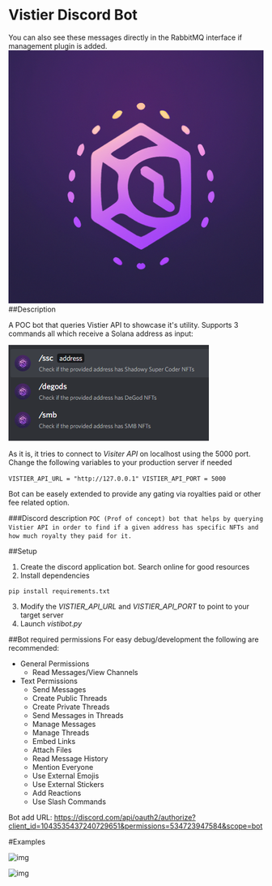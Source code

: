 # Vistier Discord Bot
You can also see these messages directly in the RabbitMQ interface if management plugin is added.
![img](resources/logo.png)
##Description

A POC bot that queries Vistier API to showcase it's utility.
Supports 3 commands all which receive a Solana address as input:

![img](resources/help.png)

As it is, it tries to connect to *Visiter API* on localhost using the 5000 port.
Change the following variables to your production server if needed

``
VISTIER_API_URL = "http://127.0.0.1"
VISTIER_API_PORT = 5000
``

Bot can be easely extended to provide any gating via royalties paid or other fee related option.

###Discord description
```POC (Prof of concept) bot that helps by querying Vistier API in order to find if a given address has specific NFTs and how much royalty they paid for it.```


##Setup

1. Create the discord application bot. Search online for good resources
2. Install dependencies
```
pip install requirements.txt
```
3. Modify the *VISTIER_API_URL* and *VISTIER_API_PORT* to point to your target server
4. Launch _vistibot.py_

##Bot required permissions
For easy debug/development the following are recommended:
- General Permissions
    - Read Messages/View Channels
- Text Permissions
    - Send Messages
    - Create Public Threads
    - Create Private Threads
    - Send Messages in Threads
    - Manage Messages
    - Manage Threads
    - Embed Links
    - Attach Files
    - Read Message History
    - Mention Everyone
    - Use External Emojis
    - Use External Stickers
    - Add Reactions
    - Use Slash Commands

Bot add URL: https://discord.com/api/oauth2/authorize?client_id=1043535437240729651&permissions=534723947584&scope=bot

#Examples

![img](resources/SSC_discord.PNG)

![img](resources/SMB_discord.PNG)